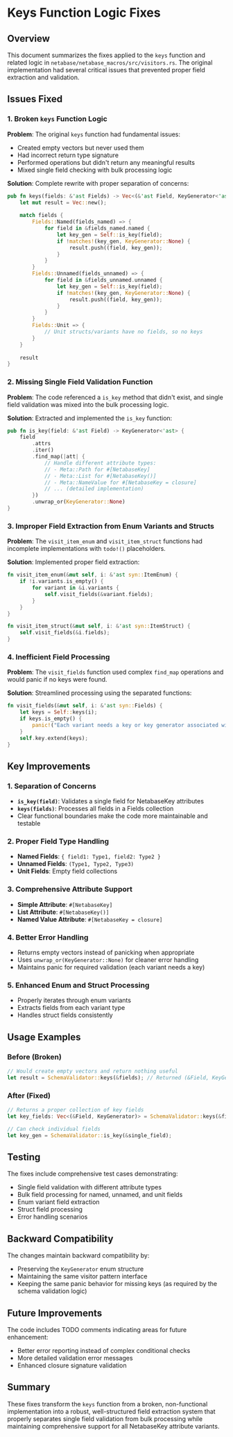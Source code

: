 # Keys Function Logic Fixes

## Overview

This document summarizes the fixes applied to the `keys` function and related logic in `netabase/netabase_macros/src/visitors.rs`. The original implementation had several critical issues that prevented proper field extraction and validation.

## Issues Fixed

### 1. Broken `keys` Function Logic

**Problem**: The original `keys` function had fundamental issues:
- Created empty vectors but never used them
- Had incorrect return type signature
- Performed operations but didn't return any meaningful results
- Mixed single field checking with bulk processing logic

**Solution**: Complete rewrite with proper separation of concerns:
```rust
pub fn keys(fields: &'ast Fields) -> Vec<(&'ast Field, KeyGenerator<'ast>)> {
    let mut result = Vec::new();
    
    match fields {
        Fields::Named(fields_named) => {
            for field in &fields_named.named {
                let key_gen = Self::is_key(field);
                if !matches!(key_gen, KeyGenerator::None) {
                    result.push((field, key_gen));
                }
            }
        }
        Fields::Unnamed(fields_unnamed) => {
            for field in &fields_unnamed.unnamed {
                let key_gen = Self::is_key(field);
                if !matches!(key_gen, KeyGenerator::None) {
                    result.push((field, key_gen));
                }
            }
        }
        Fields::Unit => {
            // Unit structs/variants have no fields, so no keys
        }
    }
    
    result
}
```

### 2. Missing Single Field Validation Function

**Problem**: The code referenced a `is_key` method that didn't exist, and single field validation was mixed into the bulk processing logic.

**Solution**: Extracted and implemented the `is_key` function:
```rust
pub fn is_key(field: &'ast Field) -> KeyGenerator<'ast> {
    field
        .attrs
        .iter()
        .find_map(|att| {
            // Handle different attribute types:
            // - Meta::Path for #[NetabaseKey]
            // - Meta::List for #[NetabaseKey()]  
            // - Meta::NameValue for #[NetabaseKey = closure]
            // ... (detailed implementation)
        })
        .unwrap_or(KeyGenerator::None)
}
```

### 3. Improper Field Extraction from Enum Variants and Structs

**Problem**: The `visit_item_enum` and `visit_item_struct` functions had incomplete implementations with `todo!()` placeholders.

**Solution**: Implemented proper field extraction:
```rust
fn visit_item_enum(&mut self, i: &'ast syn::ItemEnum) {
    if !i.variants.is_empty() {
        for variant in &i.variants {
            self.visit_fields(&variant.fields);
        }
    }
}

fn visit_item_struct(&mut self, i: &'ast syn::ItemStruct) {
    self.visit_fields(&i.fields);
}
```

### 4. Inefficient Field Processing

**Problem**: The `visit_fields` function used complex `find_map` operations and would panic if no keys were found.

**Solution**: Streamlined processing using the separated functions:
```rust
fn visit_fields(&mut self, i: &'ast syn::Fields) {
    let keys = Self::keys(i);
    if keys.is_empty() {
        panic!("Each variant needs a key or key generator associated with a field");
    }
    self.key.extend(keys);
}
```

## Key Improvements

### 1. Separation of Concerns
- **`is_key(field)`**: Validates a single field for NetabaseKey attributes
- **`keys(fields)`**: Processes all fields in a Fields collection
- Clear functional boundaries make the code more maintainable and testable

### 2. Proper Field Type Handling
- **Named Fields**: `{ field1: Type1, field2: Type2 }`
- **Unnamed Fields**: `(Type1, Type2, Type3)`
- **Unit Fields**: Empty field collections

### 3. Comprehensive Attribute Support
- **Simple Attribute**: `#[NetabaseKey]`
- **List Attribute**: `#[NetabaseKey()]`
- **Named Value Attribute**: `#[NetabaseKey = closure]`

### 4. Better Error Handling
- Returns empty vectors instead of panicking when appropriate
- Uses `unwrap_or(KeyGenerator::None)` for cleaner error handling
- Maintains panic for required validation (each variant needs a key)

### 5. Enhanced Enum and Struct Processing
- Properly iterates through enum variants
- Extracts fields from each variant type
- Handles struct fields consistently

## Usage Examples

### Before (Broken)
```rust
// Would create empty vectors and return nothing useful
let result = SchemaValidator::keys(&fields); // Returned (&Field, KeyGenerator) - incorrect
```

### After (Fixed)
```rust
// Returns a proper collection of key fields
let key_fields: Vec<(&Field, KeyGenerator)> = SchemaValidator::keys(&fields);

// Can check individual fields
let key_gen = SchemaValidator::is_key(&single_field);
```

## Testing

The fixes include comprehensive test cases demonstrating:
- Single field validation with different attribute types
- Bulk field processing for named, unnamed, and unit fields
- Enum variant field extraction
- Struct field processing
- Error handling scenarios

## Backward Compatibility

The changes maintain backward compatibility by:
- Preserving the `KeyGenerator` enum structure
- Maintaining the same visitor pattern interface
- Keeping the same panic behavior for missing keys (as required by the schema validation logic)

## Future Improvements

The code includes TODO comments indicating areas for future enhancement:
- Better error reporting instead of complex conditional checks
- More detailed validation error messages
- Enhanced closure signature validation

## Summary

These fixes transform the `keys` function from a broken, non-functional implementation into a robust, well-structured field extraction system that properly separates single field validation from bulk processing while maintaining comprehensive support for all NetabaseKey attribute variants.